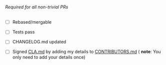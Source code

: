 ###### Required for all non-trivial PRs
- [ ] Rebased/mergable
- [ ] Tests pass
- [ ] CHANGELOG.md updated
- [ ] Signed [CLA.md](CLA.md) by adding my details to
  [CONTRIBUTORS.md](CONTRIBUTORS.md) ( __note__: You only need to add your
  details once)

